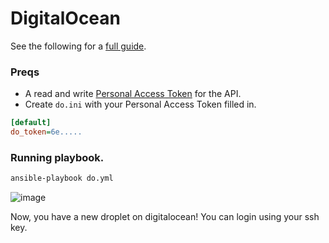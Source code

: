 # DigitalOcean

See the following for a [full guide](https://www.digitalocean.com/community/tutorials/how-to-use-the-digitalocean-api-v2-with-ansible-2-0-on-ubuntu-14-04).

### Preqs

* A read and write [Personal Access Token](https://www.digitalocean.com/community/tutorials/how-to-use-the-digitalocean-api-v2#how-to-generate-a-personal-access-token) for the API. 
* Create `do.ini` with your Personal Access Token filled in.
```ini
[default]
do_token=6e.....
```

### Running playbook.

```bash
ansible-playbook do.yml
```

![image](https://cloud.githubusercontent.com/assets/742934/20734706/4d1503ba-b669-11e6-9fac-0cd023e7d13c.png)

Now, you have a new droplet on digitalocean! You can login using your ssh key.
